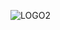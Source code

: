 
![LOGO2](https://github.com/IxI-Enki/Uebung-syp-002/assets/138018029/297b176a-1492-4d6e-a215-8fe95221dc43)


